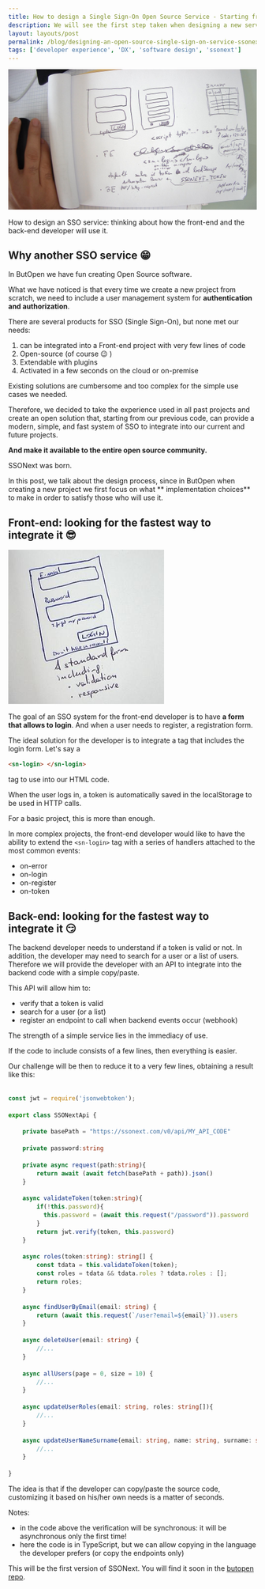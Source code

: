 ```yaml
---
title: How to design a Single Sign-On Open Source Service - Starting from People 
description: We will see the first step taken when designing a new service for developers. We will think about how developers will use it, what's the fastest way on the front-end, what the back-end will need 
layout: layouts/post 
permalink: /blog/designing-an-open-source-single-sign-on-service-ssonext/
tags: ['developer experience', 'DX', 'software design', 'ssonext']
---
```


![designing ssonext - a simple single sign on service](shot1.jpg)

How to design an SSO service: thinking about how the front-end and the back-end developer will use it.

## Why another SSO service 😁

In ButOpen we have fun creating Open Source software.

What we have noticed is that every time we create a new project from scratch, we need to include a user management
system for **authentication and authorization**.

There are several products for SSO (Single Sign-On), but none met our needs:

1) can be integrated into a Front-end project with very few lines of code
2) Open-source (of course 😉 )
3) Extendable with plugins
4) Activated in a few seconds on the cloud or on-premise

Existing solutions are cumbersome and too complex for the simple use cases we needed.

Therefore, we decided to take the experience used in all past projects and create an open solution that, starting from
our previous code, can provide a modern, simple, and fast system of SSO to integrate into our current and future
projects.

**And make it available to the entire open source community.**

SSONext was born.

In this post, we talk about the design process, since in ButOpen when creating a new project we first focus on what **
implementation choices** to make in order to satisfy those who will use it.

## Front-end: looking for the fastest way to integrate it 😎
![A login form to integrate into our HTML code](shot2.jpg)

The goal of an SSO system for the front-end developer is to have **a form that allows to login**. 
And when a user needs to register, a registration form.

The ideal solution for the developer is to integrate a tag that includes the login form.
Let's say a 
``` html
<sn-login> </sn-login>
``` 
tag to use into our HTML code.


When the user logs in, a token is automatically saved in the localStorage to be used in HTTP calls.

For a basic project, this is more than enough. 

In more complex projects, the front-end developer would like to have 
the ability to extend the `<sn-login>` tag with a series of handlers attached to the most common events:
- on-error
- on-login
- on-register
- on-token

## Back-end: looking for the fastest way to integrate it 😏

The backend developer needs to understand if a token is valid or not.
In addition, the developer may need to search for a user or a list of users.
Therefore we will provide the developer with an API to integrate into the backend code with a simple copy/paste.

This API will allow him to:
- verify that a token is valid
- search for a user (or a list)
- register an endpoint to call when backend events occur (webhook)

The strength of a simple service lies in the immediacy of use. 

If the code to include consists of a few lines, then everything is easier.

Our challenge will be then to reduce it to a very few lines, obtaining a result like this:

```typescript

const jwt = require('jsonwebtoken');

export class SSONextApi {
    
    private basePath = "https://ssonext.com/v0/api/MY_API_CODE"
    
    private password:string
    
    private async request(path:string){
        return await (await fetch(basePath + path)).json()
    }
    
    async validateToken(token:string){
        if(!this.password){
          this.password = (await this.request("/password")).password  
        }
        return jwt.verify(token, this.password)
    }

    async roles(token:string): string[] {
        const tdata = this.validateToken(token);
        const roles = tdata && tdata.roles ? tdata.roles : [];
        return roles;
    }

    async findUserByEmail(email: string) {
        return (await this.request(`/user?email=${email}`)).users
    }

    async deleteUser(email: string) {
        //...
    }

    async allUsers(page = 0, size = 10) {
        //...
    }
    
    async updateUserRoles(email: string, roles: string[]){
        //...
    }

    async updateUserNameSurname(email: string, name: string, surname: string) {
        //...
    }
    
}


```

The idea is that if the developer can copy/paste the source code, customizing it based on his/her own needs 
is a matter of seconds.

Notes: 
- in the code above the verification will be synchronous: it will be asynchronous only the first time!
- here the code is in TypeScript, but we can allow copying in the language the developer prefers (or copy the endpoints only)

This will be the first version of SSONext. You will find it soon in the [butopen repo](https://github.com/butopen).

